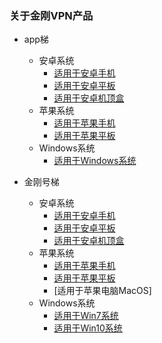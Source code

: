 ### 关于金刚VPN产品
- app梯
  - 安卓系统
    - [适用于安卓手机]()
    - [适用于安卓平板]()
    - [适用于安卓机顶盒]()
  - 苹果系统
    - [适用于苹果手机]()
    - [适用于苹果平板]()
  - Windows系统
    - [适用于Windows系统]()
    
- 金刚号梯
  - 安卓系统
    - [适用于安卓手机]()
    - [适用于安卓平板]()
    - [适用于安卓机顶盒]()
  - 苹果系统
    - [适用于苹果手机]()
    - [适用于苹果平板]()
    - [适用于苹果电脑MacOS]
  - Windows系统
    - [适用于Win7系统]()
    - [适用于Win10系统]()
